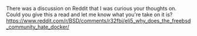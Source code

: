 There was a discussion on Reddit that I was curious your thoughts on.  Could you give this a read and let me know what you're take on it is?
https://www.reddit.com/r/BSD/comments/r32fbi/eli5_why_does_the_freebsd_community_hate_docker/